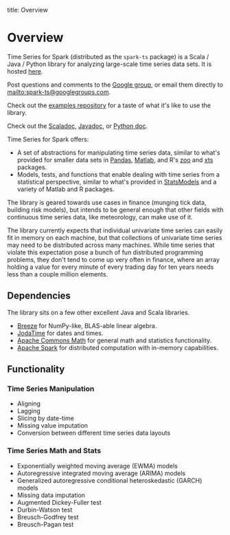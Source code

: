 title: Overview

# Overview

Time Series for Spark (distributed as the `spark-ts` package) is a Scala / Java / Python library for
analyzing large-scale time series data sets.  It is hosted
[here](https://github.com/cloudera/spark-timeseries).

Post questions and comments to the [Google group](https://groups.google.com/forum/#!forum/spark-ts),
or email them directly to <mailto:spark-ts@googlegroups.com>.

Check out the [examples repository](https://github.com/sryza/spark-ts-examples) for a taste of what
it's like to use the library.

Check out the [Scaladoc](http://sryza.github.io/spark-timeseries/0.3.0/scaladocs/index.html),
[Javadoc](http://sryza.github.io/spark-timeseries/0.3.0/apidocs/index.html), or
[Python doc](http://sryza.github.io/spark-timeseries/0.3.0/pydoc/py-modindex.html).

Time Series for Spark offers:

* A set of abstractions for manipulating time series data, similar to what's provided for smaller
  data sets in
  [Pandas](http://pandas.pydata.org/pandas-docs/dev/timeseries.html),
  [Matlab](http://www.mathworks.com/help/matlab/time-series.html), and R's
  [zoo](http://cran.r-project.org/web/packages/zoo/index.html) and
  [xts](http://cran.r-project.org/web/packages/xts/index.html) packages.
* Models, tests, and functions that enable dealing with time series from a statistical perspective,
  similar to what's provided in [StatsModels](http://statsmodels.sourceforge.net/devel/tsa.html)
  and a variety of Matlab and R packages.

The library is geared towards use cases in finance (munging tick data, building risk models), but
intends to be general enough that other fields with continuous time series data, like meteorology,
can make use of it.

The library currently expects that individual univariate time series can easily fit in memory on each
machine, but that collections of univariate time series may need to be distributed across many
machines. While time series that violate this expectation pose a bunch of fun distributed
programming problems, they don't tend to come up very often in finance, where an array holding
a value for every minute of every trading day for ten years needs less than a couple million
elements.

## Dependencies

The library sits on a few other excellent Java and Scala libraries.

* [Breeze](https://github.com/scalanlp/breeze) for NumPy-like, BLAS-able linear algebra.
* [JodaTime](http://www.joda.org/joda-time/) for dates and times. 
* [Apache Commons Math](https://commons.apache.org/proper/commons-math/) for general math and
  statistics functionality.
* [Apache Spark](https://spark.apache.org/) for distributed computation with in-memory
  capabilities.



## Functionality

### Time Series Manipulation

* Aligning
* Lagging
* Slicing by date-time
* Missing value imputation
* Conversion between different time series data layouts

### Time Series Math and Stats

* Exponentially weighted moving average (EWMA) models
* Autoregressive integrated moving average (ARIMA) models
* Generalized autoregressive conditional heteroskedastic (GARCH) models
* Missing data imputation
* Augmented Dickey-Fuller test
* Durbin-Watson test
* Breusch-Godfrey test
* Breusch-Pagan test

